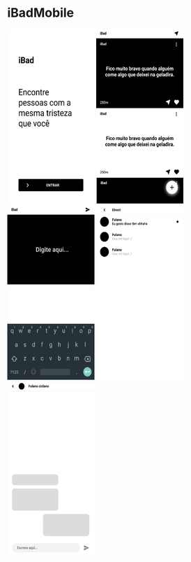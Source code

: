 # iBadMobile

<img src="./DOCS/Images/Start.png" width="200" height="400" />
<img src="./DOCS/Images/Home.png" width="200" height="400" />
<img src="./DOCS/Images/AddPost.png" width="200" height="400" />
<img src="./DOCS/Images/Directs.png" width="200" height="400" />
<img src="./DOCS/Images/Direct.png" width="200" height="400" />
